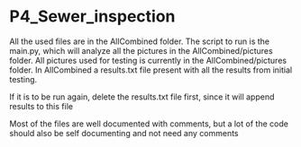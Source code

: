# P4_Sewer_inspection
All the used files are in the AllCombined folder.
The script to run is the main.py, which will analyze all the pictures in the AllCombined/pictures folder.
All pictures used for testing is currently in the AllCombined/pictures folder.
In AllCombined a results.txt file present with all the results from initial testing.

If it is to be run again, delete the results.txt file first, since it will append results to this file

Most of the files are well documented with comments, but a lot of the code should also be self documenting and not need any comments
